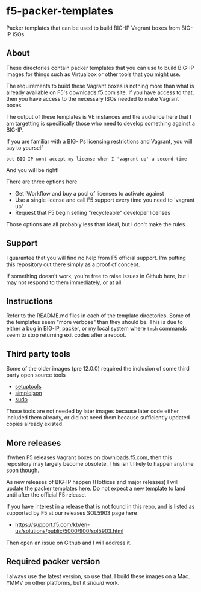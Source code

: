 # f5-packer-templates

Packer templates that can be used to build BIG-IP Vagrant boxes from BIG-IP ISOs

## About

These directories contain packer templates that you can use to build BIG-IP
images for things such as Virtualbox or other tools that you might use.

The requirements to build these Vagrant boxes is nothing more than what is
already available on F5's downloads.f5.com site. If you have access to that,
then you have access to the necessary ISOs needed to make Vagrant boxes.

The output of these templates is VE instances and the audience here that
I am targetting is specifically those who need to develop something against
a BIG-IP.

If you are familiar with a BIG-IPs licensing restrictions and Vagrant, you
will say to yourself

    but BIG-IP wont accept my license when I 'vagrant up' a second time

And you will be right!

There are three options here

  * Get iWorkflow and buy a pool of licenses to activate against
  * Use a single license and call F5 support every time you need to 'vagrant up'
  * Request that F5 begin selling "recycleable" developer licenses
  
Those options are all probably less than ideal, but I don't make the rules.

## Support

I guarantee that you will find no help from F5 official support. I'm
putting this repository out there simply as a proof of concept.

If something doesn't work, you're free to raise Issues in Github here, but
I may not respond to them immediately, or at all.

## Instructions

Refer to the README.md files in each of the template directories. Some of
the templates seem "more verbose" than they should be. This is due to either
a bug in BIG-IP, packer, or my local system where `tmsh` commands seem to
stop returning exit codes after a reboot.

## Third party tools

Some of the older images (pre 12.0.0) required the inclusion of some third
party open source tools

  * [setuptools](https://pypi.python.org/pypi/setuptools)
  * [simplejson](https://pypi.python.org/pypi/simplejson)
  * [sudo](https://www.sudo.ws/sudo/download.html)
  
Those tools are not needed by later images because later code either included
them already, or did not need them because sufficiently updated copies already
existed.

## More releases

If/when F5 releases Vagrant boxes on downloads.f5.com, then this repository
may largely become obsolete. This isn't likely to happen anytime soon though.

As new releases of BIG-IP happen (Hotfixes and major releases) I will update
the packer templates here. Do not expect a new template to land until after the
official F5 release.

If you have interest in a release that is not found in this repo, and is listed
as supported by F5 at our releases SOL5903 page here

  * https://support.f5.com/kb/en-us/solutions/public/5000/900/sol5903.html
  
Then open an issue on Github and I will address it.

## Required packer version

I always use the latest version, so use that. I build these images on a Mac. YMMV
on other platforms, but it _should_ work.